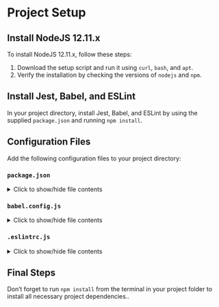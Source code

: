 # Project Setup

## Install NodeJS 12.11.x

To install NodeJS 12.11.x, follow these steps:

1. Download the setup script and run it using `curl`, `bash`, and `apt`.
2. Verify the installation by checking the versions of `nodejs` and `npm`.

## Install Jest, Babel, and ESLint

In your project directory, install Jest, Babel, and ESLint by using the supplied `package.json` and running `npm install`.

## Configuration Files

Add the following configuration files to your project directory:

### `package.json`

<details>
<summary>Click to show/hide file contents</summary>

This file includes scripts for linting, development, testing, and full testing, as well as the necessary development dependencies.

</details>

### `babel.config.js`

<details>
<summary>Click to show/hide file contents</summary>

This file configures Babel to use the preset for the current Node.js version.

</details>

### `.eslintrc.js`

<details>
<summary>Click to show/hide file contents</summary>

This file configures ESLint with settings for browser, ES6, and Jest environments, extends Airbnb and Jest configurations, and includes custom rules.

</details>

## Final Steps

Don’t forget to run `npm install` from the terminal in your project folder to install all necessary project dependencies..